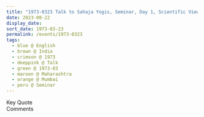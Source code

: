 ```yaml
---
title: "1973-0323 Talk to Sahaja Yogis, Seminar, Day 1, Scientific View of the Existence of the Divine and Kuṇḍalinī, Cowasji Jehangir Hall, 15, Madam Cama Road, Mantralaya, Fort, Mumbai, Maharashtra, India"
date: 2023-08-22
display_date: 
sort_date: 1973-03-23
permalink: /events/1973-0323
tags:
  - blue @ English
  - brown @ India
  - crimson @ 1973
  - deeppink @ Talk
  - green @ 1973-03
  - maroon @ Maharashtra
  - orange @ Mumbai
  - peru @ Seminar
---
```


<wave-list>
  <list-title color="green" width="75">Key Quote</list-title>
  <list-item color="BlanchedAlmond"  width="200"></list-item>
  <list-item color="Lavender"></list-item>
  <list-item color="BlanchedAlmond"></list-item>
</wave-list>

<br>

<wave-list>
  <list-title color="green" width="75">Comments</list-title>
  <list-item color="BlanchedAlmond"  width="200"></list-item>
  <list-item color="Lavender"></list-item>
  <list-item color="BlanchedAlmond"></list-item>
</wave-list>